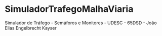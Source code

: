 # SimuladorTrafegoMalhaViaria
Simulador de Tráfego - Semáforos e Monitores - UDESC - 65DSD - João Elias Engelbrecht Kayser
